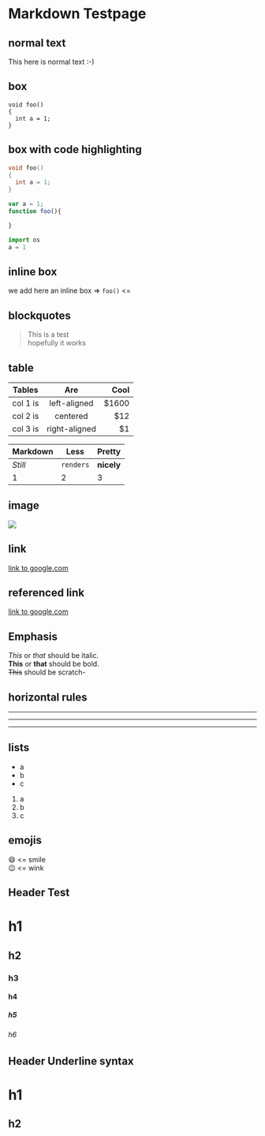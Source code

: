 # Markdown Testpage

## normal text
This here is normal text :-)

## box

```
void foo()
{
  int a = 1;
}
```

## box with code highlighting

```cpp
void foo()
{
  int a = 1;
}
```

```javascript
var a = 1;
function foo(){

}
```

```python
import os
a = 1
```

## inline box

we add here an inline box => `foo()` <=

## blockquotes

> This is a test  
> hopefully it works

## table

| Tables   |      Are      |  Cool |
|----------|:-------------:|------:|
| col 1 is |  left-aligned | $1600 |
| col 2 is |    centered   |   $12 |
| col 3 is | right-aligned |    $1 |

Markdown | Less | Pretty
--- | --- | ---
*Still* | `renders` | **nicely**
1 | 2 | 3

## image

![](http://petvacuumhq.com/wp-content/uploads/2015/01/cat.png)

## link

[link to google.com](https://www.google.com)

## referenced link

[link to google.com][1]

[1]: https://www.google.at

## Emphasis

*This* or *that* should be italic.  
**This** or **that** should be bold.  
~~This~~ should be scratch-

## horizontal rules

---

***

___

## lists

* a
* b
* c

1. a
2. b
3. c

## emojis

:smile: <= smile  
:wink:  <= wink


## Header Test

# h1
## h2
### h3
#### h4
##### h5
###### h6

## Header Underline syntax

h1
==
h2
--
